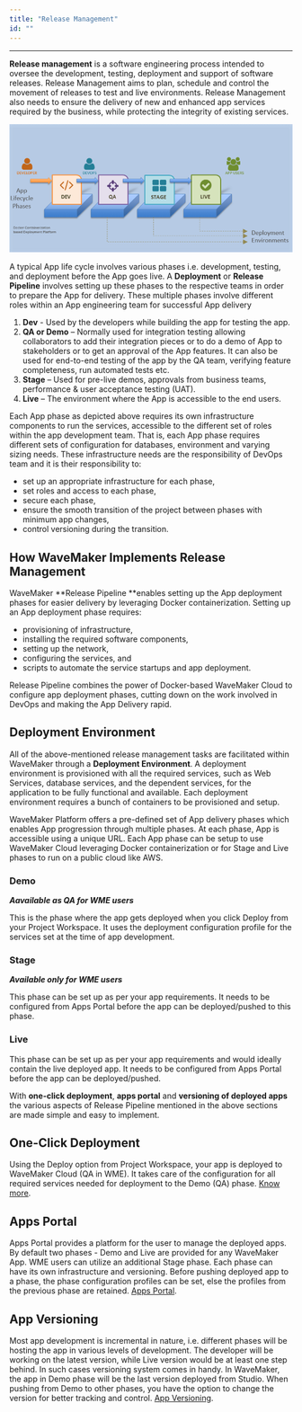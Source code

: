 ```yaml
---
title: "Release Management"
id: ""
---
```

---

**Release management** is a software engineering process intended to oversee the development, testing, deployment and support of software releases. Release Management aims to plan, schedule and control the movement of releases to test and live environments. Release Management also needs to ensure the delivery of new and enhanced app services required by the business, while protecting the integrity of existing services.

[![release_pipeline](/learn/assets/release_pipeline.png)](/learn/assets/release_pipeline.png)

A typical App life cycle involves various phases i.e. development, testing, and deployment before the App goes live. A **Deployment** or **Release Pipeline** involves setting up these phases to the respective teams in order to prepare the App for delivery. These multiple phases involve different roles within an App engineering team for successful App delivery

1. **Dev** - Used by the developers while building the app for testing the app.
2. **QA or Demo** – Normally used for integration testing allowing collaborators to add their integration pieces or to do a demo of App to stakeholders or to get an approval of the App features. It can also be used for end-to-end testing of the app by the QA team, verifying feature completeness, run automated tests etc.
3. **Stage** – Used for pre-live demos, approvals from business teams, performance & user acceptance testing (UAT).
4. **Live** – The environment where the App is accessible to the end users.

Each App phase as depicted above requires its own infrastructure components to run the services, accessible to the different set of roles within the app development team. That is, each App phase requires different sets of configuration for databases, environment and varying sizing needs. These infrastructure needs are the responsibility of DevOps team and it is their responsibility to:

- set up an appropriate infrastructure for each phase,
- set roles and access to each phase,
- secure each phase,
- ensure the smooth transition of the project between phases with minimum app changes,
- control versioning during the transition.

## How WaveMaker Implements Release Management

WaveMaker **Release Pipeline **enables setting up the App deployment phases for easier delivery by leveraging Docker containerization. Setting up an App deployment phase requires:

- provisioning of infrastructure,
- installing the required software components,
- setting up the network,
- configuring the services, and
- scripts to automate the service startups and app deployment.

Release Pipeline combines the power of Docker-based WaveMaker Cloud to configure app deployment phases, cutting down on the work involved in DevOps and making the App Delivery rapid.

## Deployment Environment

All of the above-mentioned release management tasks are facilitated within WaveMaker through a **Deployment Environment**. A deployment environment is provisioned with all the required services, such as Web Services, database services, and the dependent services, for the application to be fully functional and available. Each deployment environment requires a bunch of containers to be provisioned and setup.

WaveMaker Platform offers a pre-defined set of App delivery phases which enables App progression through multiple phases. At each phase, App is accessible using a unique URL. Each App phase can be setup to use WaveMaker Cloud leveraging Docker containerization or for Stage and Live phases to run on a public cloud like AWS.

### Demo 

***Aavailable as QA for WME users***

This is the phase where the app gets deployed when you click Deploy from your Project Workspace. It uses the deployment configuration profile for the services set at the time of app development.

### Stage

***Available only for WME users***

This phase can be set up as per your app requirements. It needs to be configured from Apps Portal before the app can be deployed/pushed to this phase.

### Live

This phase can be set up as per your app requirements and would ideally contain the live deployed app. It needs to be configured from Apps Portal before the app can be deployed/pushed.

With **one-click deployment**, **apps portal** and **versioning of deployed apps** the various aspects of Release Pipeline mentioned in the above sections are made simple and easy to implement.

## One-Click Deployment

Using the Deploy option from Project Workspace, your app is deployed to WaveMaker Cloud (QA in WME). It takes care of the configuration for all required services needed for deployment to the Demo (QA) phase. [Know more](/learn/app-development/deployment/one-click-deployment/).

## Apps Portal

Apps Portal provides a platform for the user to manage the deployed apps. By default two phases - Demo and Live are provided for any WaveMaker App. WME users can utilize an additional Stage phase. Each phase can have its own infrastructure and versioning. Before pushing deployed app to a phase, the phase configuration profiles can be set, else the profiles from the previous phase are retained. [Apps Portal](/learn/app-development/deployment/manage-deployed-apps/#apps-portal).

## App Versioning

Most app development is incremental in nature, i.e. different phases will be hosting the app in various levels of development. The developer will be working on the latest version, while Live version would be at least one step behind. In such cases versioning system comes in handy. In WaveMaker, the app in Demo phase will be the last version deployed from Studio. When pushing from Demo to other phases, you have the option to change the version for better tracking and control. [App Versioning](/learn/app-development/deployment/manage-deployed-apps/#app-versioning).

